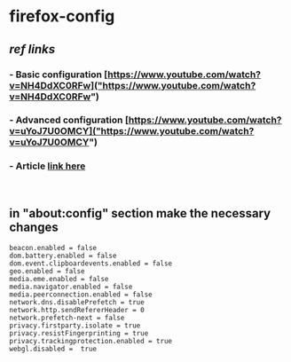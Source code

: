 # firefox-config

## **_ref links_**
### - Basic configuration [https://www.youtube.com/watch?v=NH4DdXC0RFw]("https://www.youtube.com/watch?v=NH4DdXC0RFw")
### - Advanced configuration [https://www.youtube.com/watch?v=uYoJ7U0OMCY]("https://www.youtube.com/watch?v=uYoJ7U0OMCY")
### - Article [link here]("https://sunknudsen.com/privacy-guides/how-to-mitigate-fingerprinting-and-ip-leaks-using-firefox-advanced-preferences")

<br>

## in "about:config" section make the necessary changes
```
beacon.enabled = false
dom.battery.enabled = false
dom.event.clipboardevents.enabled = false
geo.enabled = false
media.eme.enabled = false
media.navigator.enabled = false
media.peerconnection.enabled = false
network.dns.disablePrefetch = true
network.http.sendRefererHeader = 0
network.prefetch-next = false
privacy.firstparty.isolate = true
privacy.resistFingerprinting = true
privacy.trackingprotection.enabled = true
webgl.disabled =  true
```

<br>
